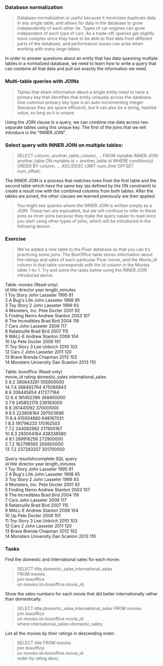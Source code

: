 ### Database normalization
> Database normalization is useful because it minimizes duplicate data in any single table, and
> allows for data in the database to grow independently of each other (ie. Types of car engines can grow independent of each type of car).
> As a trade-off, queries get slightly more complex since they have to be able to find data from different parts of the database, and
> performance issues can arise when working with many large tables.

In order to answer questions about an entity that has data spanning multiple tables in a normalized database, we need to learn how to write a query that can combine all that data and pull out exactly the information we need.

### Multi-table queries with JOINs
> Tables that share information about a single entity need to have a primary key that identifies that entity uniquely across the database.
> One common primary key type is an auto-incrementing integer (because they are space efficient), but it can also be a string, hashed value, so long as it is unique.

Using the JOIN clause in a query, we can combine row data across two separate tables using this unique key. The first of the joins that we will introduce is the "INNER JOIN".

### Select query with INNER JOIN on multiple tables:

> SELECT column, another_table_column, …
> FROM mytable
> INNER JOIN another_table
> ON mytable.id = another_table.id
> WHERE condition(s)
> ORDER BY column, … ASC/DESC
> LIMIT num_limit OFFSET num_offset;


The INNER JOIN is a process that matches rows from the first table and the second table which have the same key (as defined by the ON constraint) to create a result row with the combined columns from both tables. After the tables are joined, the other clauses we learned previously are then applied.


> You might see queries where the INNER JOIN is written simply as a JOIN. These two are equivalent, but we will continue to refer to these joins as inner-joins because they make the query easier to read once you start using other types of joins, which will be introduced in the following lesson.


### Exercise
> We've added a new table to the Pixar database so that you can try practicing some joins. The BoxOffice table stores information about the ratings and sales of each particular Pixar movie, and the Movie_id column in that table corresponds with the Id column in the Movies table 1-to-1. Try and solve the tasks below using the INNER JOIN introduced above.

Table: movies (Read-only)                     
id	title	director	year	length_minutes                     
1	Toy Story	John Lasseter	1995	81                     
2	A Bug's Life	John Lasseter	1998	95                     
3	Toy Story 2	John Lasseter	1999	93                     
4	Monsters, Inc.	Pete Docter	2001	92                     
5	Finding Nemo	Andrew Stanton	2003	107                     
6	The Incredibles	Brad Bird	2004	116                     
7	Cars	John Lasseter	2006	117                     
8	Ratatouille	Brad Bird	2007	115                     
9	WALL-E	Andrew Stanton	2008	104                     
10	Up	Pete Docter	2009	101                     
11	Toy Story 3	Lee Unkrich	2010	103                     
12	Cars 2	John Lasseter	2011	120                     
13	Brave	Brenda Chapman	2012	102                     
14	Monsters University	Dan Scanlon	2013	110                     



Table: boxoffice (Read-only)                     
movie_id	rating	domestic_sales	international_sales                     
5	8.2	380843261	555900000                     
14	7.4	268492764	475066843                     
8	8	206445654	417277164                     
12	6.4	191452396	368400000                     
3	7.9	245852179	239163000                     
6	8	261441092	370001000                     
9	8.5	223808164	297503696                     
11	8.4	415004880	648167031                     
1	8.3	191796233	170162503                     
7	7.2	244082982	217900167                     
10	8.3	293004164	438338580                     
4	8.1	289916256	272900000                     
2	7.2	162798565	200600000                     
13	7.2	237283207	301700000                     
                     

Query resultsIncomplete SQL query                     
id	title	director	year	length_minutes                     
1	Toy Story	John Lasseter	1995	81                     
2	A Bug's Life	John Lasseter	1998	95                     
3	Toy Story 2	John Lasseter	1999	93                     
4	Monsters, Inc.	Pete Docter	2001	92                     
5	Finding Nemo	Andrew Stanton	2003	107                     
6	The Incredibles	Brad Bird	2004	116                     
7	Cars	John Lasseter	2006	117                     
8	Ratatouille	Brad Bird	2007	115                     
9	WALL-E	Andrew Stanton	2008	104                     
10	Up	Pete Docter	2009	101                     
11	Toy Story 3	Lee Unkrich	2010	103                     
12	Cars 2	John Lasseter	2011	120                     
13	Brave	Brenda Chapman	2012	102                     
14	Monsters University	Dan Scanlon	2013	110                     


### Tasks

Find the domestic and international sales for each movie:
> SELECT title,domestic_sales,international_sales          
> FROM movies       
> join boxoffice        
> on movies.id=boxoffice.movie_id;               


Show the sales numbers for each movie that did better internationally rather than domestically:
> SELECT title,domestic_sales,international_sales FROM movies           
> join boxoffice        
> on movies.id=boxoffice.movie_id            
> where international_sales>domestic_sales;       


List all the movies by their ratings in descending order:
> SELECT title FROM movies           
> join boxoffice          
> on movies.id=boxoffice.movie_id             
> order by rating desc;                       
